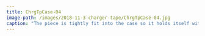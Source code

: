 ```yaml
---
title: ChrgTpCase-04
image-path: /images/2018-11-3-charger-tape/ChrgTpCase-04.jpg
caption: "The piece is tightly fit into the case so it holds itself without glue. A perfect battery holder comes for free with the tape case :-)"
---
```

